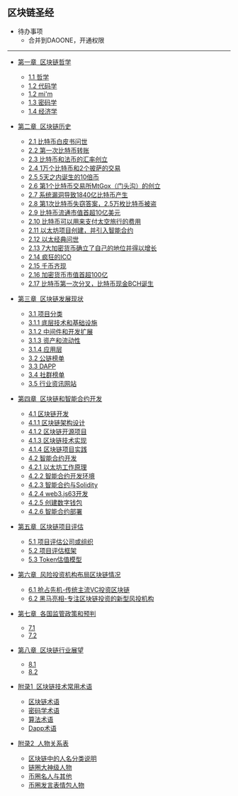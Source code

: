 ## 区块链圣经

* 待办事项
  * 合并到DAOONE，开通权限


---
* [第一章  区块链哲学]()
  * [1.1 哲学]()
  * [1.2 代码学]()
  * [1.2 mi'm]()	
  * [1.3 密码学]()
  * [1.4 经济学]()


* [第二章  区块链历史]()
  * [2.1 比特币白皮书问世]()
  * [2.2 第一次比特币转账]()	
  * [2.3 比特币和法币的汇率创立]()
  * [2.4  1万个比特币和2个披萨的交易]()
  * [2.5  5天之内诞生的10倍币]()
  * [2.6 第1个比特币交易所MtGox（门头沟）的创立]()
  * [2.7 系统漏洞导致1840亿比特币产生]()	
  * [2.8 第1次比特币失窃答案，2.5万枚比特币被盗]()	
  * [2.9 比特币流通市值首超10亿美元]()	
  * [2.10 比特币可以用来支付太空旅行的费用]()	
  * [2.11 以太坊项目创建，并引入智能合约]()
  * [2.12 以太经典问世]()
  * [2.13 7大加密货币确立了自己的地位并得以增长]()	
  * [2.14 疯狂的ICO]()	
  * [2.15 千币齐现]()	
  * [2.16 加密货币市值首超100亿]()
  * [2.17 比特币第一次分叉，比特币现金BCH诞生]()	


* [第三章  区块链发展现状]()
  * [3.1	项目分类]()	 
  * [3.1.1 底层技术和基础设施]()
  * [3.1.2 中间件和开发扩展]()
  * [3.1.3 资产和流动性]()
  * [3.1.4 应用层]()
  * [3.2 公链榜单]()
  * [3.3 DAPP]()	 
  * [3.4 社群榜单]()	 
  * [3.5 行业资讯网站]()	 


* [第四章  区块链和智能合约开发](chapter4/README.md)
  * [4.1	区块链开发]()	
  * [4.1.1	区块链架构设计](chapter4/develop/architecture-design.md)
  * [4.1.2	区块链开源项目]()
  * [4.1.3	区块链技术实现]()
  * [4.1.4	区块链项目实践]()	
  * [4.2	智能合约开发]()
  * [4.2.1	以太坊工作原理]()
  * [4.2.2	智能合约开发环境]()
  * [4.2.3	智能合约与Solidity]()	
  * [4.2.4	web3.js63开发]()	
  * [4.2.5	创建数字钱包]()	
  * [4.2.6	智能合约部署]()	


* [第五章  区块链项目评估]()
  * [5.1 项目评估公司或组织]()
  * [5.2 项目评估框架]()	 
  * [5.3 Token估值模型]()


* [第六章  风险投资机构布局区块链情况]() 
  * [6.1 抢占先机-传统主流VC投资区块链]()
  * [6.2 黑马亮相-专注区块链投资的新型风投机构]()


* [第七章  各国监管政策和预判]()
  * [7.1]()
  * [7.2]()
  
  
* [第八章  区块链行业展望]()
  * [8.1]()
  * [8.2]()


* [附录1  区块链技术常用术语]() 
  * [区块链术语]()
  * [密码学术语]()
  * [算法术语]()
  * [Dapp术语]()


* [附录2  人物关系表]() 
  * [区块链中的人名分类说明]()	
  * [链圈大神级人物]()	
  * [币圈名人与其他]()	
  * [币圈发言表情包人物]()


